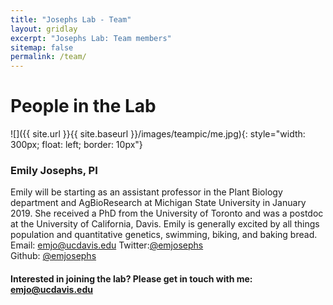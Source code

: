 ```yaml
---
title: "Josephs Lab - Team"
layout: gridlay
excerpt: "Josephs Lab: Team members"
sitemap: false
permalink: /team/
---
```


# People in the Lab



![]({{ site.url }}{{ site.baseurl }}/images/teampic/me.jpg){: style="width: 300px; float: left; border: 10px"}
### Emily Josephs, PI

Emily will be starting as an assistant professor in the Plant Biology department and AgBioResearch at Michigan State University in January 2019. She received a PhD from the University of Toronto and was a postdoc at the University of California, Davis. Emily is generally excited by all things population and quantitative genetics, swimming, biking, and baking bread. 
Email: emjo@ucdavis.edu
Twitter:[@emjosephs](https://twitter.com/emjosephs)  
Github: [@emjosephs](https://github.com/emjosephs/)






#### Interested in joining the lab? Please get in touch with me: emjo@ucdavis.edu







